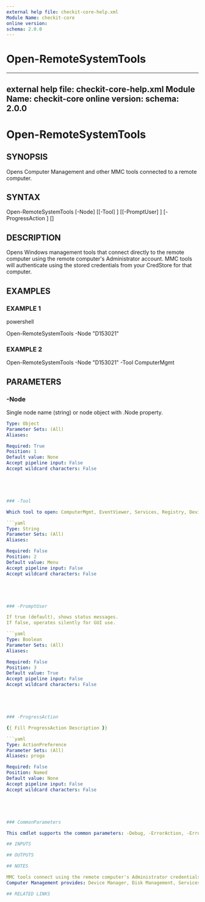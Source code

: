 ```yaml
---
external help file: checkit-core-help.xml
Module Name: checkit-core
online version:
schema: 2.0.0
---
```

# Open-RemoteSystemTools

---
external help file: checkit-core-help.xml
Module Name: checkit-core
online version:
schema: 2.0.0
---

# Open-RemoteSystemTools

## SYNOPSIS

Opens Computer Management and other MMC tools connected to a remote computer.

## SYNTAX





Open-RemoteSystemTools [-Node] <Object> [[-Tool] <String>] [[-PromptUser] <Boolean>]
 [-ProgressAction <ActionPreference>] [<CommonParameters>]





## DESCRIPTION

Opens Windows management tools that connect directly to the remote computer using the remote computer's Administrator account.
MMC tools will authenticate using the stored credentials from your CredStore for that computer.

## EXAMPLES

### EXAMPLE 1

powershell





Open-RemoteSystemTools -Node "D153021"





### EXAMPLE 2





Open-RemoteSystemTools -Node "D153021" -Tool ComputerMgmt





## PARAMETERS

### -Node

Single node name (string) or node object with .Node property.

```yaml
Type: Object
Parameter Sets: (All)
Aliases:

Required: True
Position: 1
Default value: None
Accept pipeline input: False
Accept wildcard characters: False





### -Tool

Which tool to open: ComputerMgmt, EventViewer, Services, Registry, DeviceManager, DiskMgmt, or Menu (default: Menu)

```yaml
Type: String
Parameter Sets: (All)
Aliases:

Required: False
Position: 2
Default value: Menu
Accept pipeline input: False
Accept wildcard characters: False





### -PromptUser

If true (default), shows status messages.
If false, operates silently for GUI use.

```yaml
Type: Boolean
Parameter Sets: (All)
Aliases:

Required: False
Position: 3
Default value: True
Accept pipeline input: False
Accept wildcard characters: False





### -ProgressAction

{{ Fill ProgressAction Description }}

```yaml
Type: ActionPreference
Parameter Sets: (All)
Aliases: proga

Required: False
Position: Named
Default value: None
Accept pipeline input: False
Accept wildcard characters: False





### CommonParameters

This cmdlet supports the common parameters: -Debug, -ErrorAction, -ErrorVariable, -InformationAction, -InformationVariable, -OutVariable, -OutBuffer, -PipelineVariable, -Verbose, -WarningAction, and -WarningVariable. For more information, see [about_CommonParameters](http://go.microsoft.com/fwlink/?LinkID=113216).

## INPUTS

## OUTPUTS

## NOTES

MMC tools connect using the remote computer's Administrator credentials stored in your CredStore.
Computer Management provides: Device Manager, Disk Management, Services, Event Viewer, Performance, etc.

## RELATED LINKS



